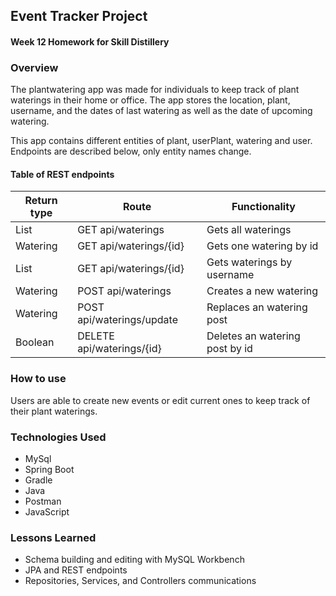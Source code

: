 ## Event Tracker Project

#### Week 12 Homework for Skill Distillery

### Overview

The plantwatering app was made for individuals to keep track of plant waterings in their home or office. The app stores the location, plant, username, and the dates of last watering as well as the date of upcoming watering.

This app contains different entities of plant, userPlant, watering and user. Endpoints are described below, only entity names change.

#### Table of REST endpoints
Return type | Route| Functionality
------------|-----------|----------
List<Watering>	|GET api/waterings	       |Gets all waterings
Watering        |GET api/waterings/{id}	   |Gets one watering by id
List<Watering>  |GET api/waterings/{id}	   |Gets waterings by username
Watering        |POST api/waterings     	 |Creates a new watering
Watering        |POST api/waterings/update |Replaces an watering post
Boolean	        |DELETE api/waterings/{id} |Deletes an watering post by id

### How to use

Users are able to create new events or edit current ones to keep track of their plant waterings.

### Technologies Used

* MySql
* Spring Boot
* Gradle
* Java
* Postman
* JavaScript

### Lessons Learned

* Schema building and editing with MySQL Workbench
* JPA and REST endpoints
* Repositories, Services, and Controllers communications
